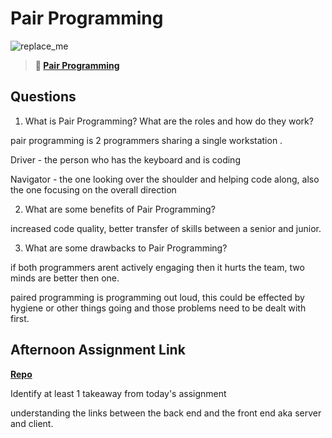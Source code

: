 # Pair Programming

![replace_me](https://codeworks.blob.core.windows.net/public/assets/img/illustrations/placeholder.svg)

> **📖 [Pair Programming](https://codeworksacademy.com/fs-student-guide/resources/wk7/01-Pair-Programming)**

## Questions

1. What is Pair Programming? What are the roles and how do they work?

pair programming is 2 programmers sharing a single workstation .

Driver - the person who has the keyboard and is coding

Navigator - the one looking over the shoulder and helping code along, also the one focusing on the overall direction 

2. What are some benefits of Pair Programming?

increased code quality, better transfer of skills between a senior and junior.

3. What are some drawbacks to Pair Programming?

if both programmers arent actively engaging then it hurts the team, two minds are better then one.

paired programming is programming out loud, this could be effected by hygiene or other things going and those problems need to be dealt with first.

## Afternoon Assignment Link

**[Repo]()**

Identify at least 1 takeaway from today's assignment

understanding the links between the back end and the front end aka server and client.
